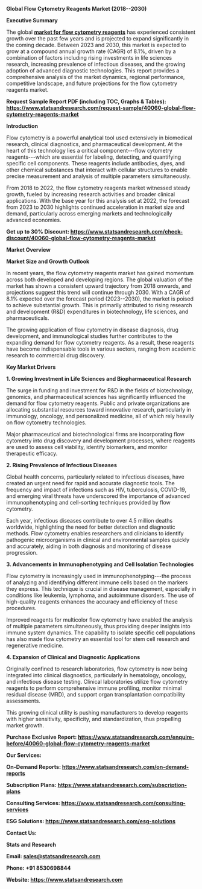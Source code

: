**Global Flow Cytometry Reagents Market (2018--2030)**

**Executive Summary**

The global [**market for flow cytometry
reagents**](https://www.statsandresearch.com/report/40060-global-flow-cytometry-reagents-market)
has experienced consistent growth over the past few years and is
projected to expand significantly in the coming decade. Between 2023 and
2030, this market is expected to grow at a compound annual growth rate
(CAGR) of 8.1%, driven by a combination of factors including rising
investments in life sciences research, increasing prevalence of
infectious diseases, and the growing adoption of advanced diagnostic
technologies. This report provides a comprehensive analysis of the
market dynamics, regional performance, competitive landscape, and future
projections for the flow cytometry reagents market.

**Request Sample Report PDF (including TOC, Graphs & Tables):
<https://www.statsandresearch.com/request-sample/40060-global-flow-cytometry-reagents-market>**

**Introduction**

Flow cytometry is a powerful analytical tool used extensively in
biomedical research, clinical diagnostics, and pharmaceutical
development. At the heart of this technology lies a critical
component---flow cytometry reagents---which are essential for labeling,
detecting, and quantifying specific cell components. These reagents
include antibodies, dyes, and other chemical substances that interact
with cellular structures to enable precise measurement and analysis of
multiple parameters simultaneously.

From 2018 to 2022, the flow cytometry reagents market witnessed steady
growth, fueled by increasing research activities and broader clinical
applications. With the base year for this analysis set at 2022, the
forecast from 2023 to 2030 highlights continued acceleration in market
size and demand, particularly across emerging markets and
technologically advanced economies.

**Get up to 30% Discount:
<https://www.statsandresearch.com/check-discount/40060-global-flow-cytometry-reagents-market>**

**Market Overview**

**Market Size and Growth Outlook**

In recent years, the flow cytometry reagents market has gained momentum
across both developed and developing regions. The global valuation of
the market has shown a consistent upward trajectory from 2018 onwards,
and projections suggest this trend will continue through 2030. With a
CAGR of 8.1% expected over the forecast period (2023--2030), the market
is poised to achieve substantial growth. This is primarily attributed to
rising research and development (R&D) expenditures in biotechnology,
life sciences, and pharmaceuticals.

The growing application of flow cytometry in disease diagnosis, drug
development, and immunological studies further contributes to the
expanding demand for flow cytometry reagents. As a result, these
reagents have become indispensable tools in various sectors, ranging
from academic research to commercial drug discovery.

**Key Market Drivers**

**1. Growing Investment in Life Sciences and Biopharmaceutical
Research**

The surge in funding and investment for R&D in the fields of
biotechnology, genomics, and pharmaceutical sciences has significantly
influenced the demand for flow cytometry reagents. Public and private
organizations are allocating substantial resources toward innovative
research, particularly in immunology, oncology, and personalized
medicine, all of which rely heavily on flow cytometry technologies.

Major pharmaceutical and biotechnological firms are incorporating flow
cytometry into drug discovery and development processes, where reagents
are used to assess cell viability, identify biomarkers, and monitor
therapeutic efficacy.

**2. Rising Prevalence of Infectious Diseases**

Global health concerns, particularly related to infectious diseases,
have created an urgent need for rapid and accurate diagnostic tools. The
frequency and impact of infections such as HIV, tuberculosis, COVID-19,
and emerging viral threats have underscored the importance of advanced
immunophenotyping and cell-sorting techniques provided by flow
cytometry.

Each year, infectious diseases contribute to over 4.5 million deaths
worldwide, highlighting the need for better detection and diagnostic
methods. Flow cytometry enables researchers and clinicians to identify
pathogenic microorganisms in clinical and environmental samples quickly
and accurately, aiding in both diagnosis and monitoring of disease
progression.

**3. Advancements in Immunophenotyping and Cell Isolation Technologies**

Flow cytometry is increasingly used in immunophenotyping---the process
of analyzing and identifying different immune cells based on the markers
they express. This technique is crucial in disease management,
especially in conditions like leukemia, lymphoma, and autoimmune
disorders. The use of high-quality reagents enhances the accuracy and
efficiency of these procedures.

Improved reagents for multicolor flow cytometry have enabled the
analysis of multiple parameters simultaneously, thus providing deeper
insights into immune system dynamics. The capability to isolate specific
cell populations has also made flow cytometry an essential tool for stem
cell research and regenerative medicine.

**4. Expansion of Clinical and Diagnostic Applications**

Originally confined to research laboratories, flow cytometry is now
being integrated into clinical diagnostics, particularly in hematology,
oncology, and infectious disease testing. Clinical laboratories utilize
flow cytometry reagents to perform comprehensive immune profiling,
monitor minimal residual disease (MRD), and support organ
transplantation compatibility assessments.

This growing clinical utility is pushing manufacturers to develop
reagents with higher sensitivity, specificity, and standardization, thus
propelling market growth.

**Purchase Exclusive Report:
<https://www.statsandresearch.com/enquire-before/40060-global-flow-cytometry-reagents-market>**

**Our Services:**

**On-Demand Reports:
<https://www.statsandresearch.com/on-demand-reports>**

**Subscription Plans:
<https://www.statsandresearch.com/subscription-plans>**

**Consulting Services:
<https://www.statsandresearch.com/consulting-services>**

**ESG Solutions: <https://www.statsandresearch.com/esg-solutions>**

**Contact Us:**

**Stats and Research**

**Email: <sales@statsandresearch.com>**

**Phone: +91 8530698844**

**Website: <https://www.statsandresearch.com>**
